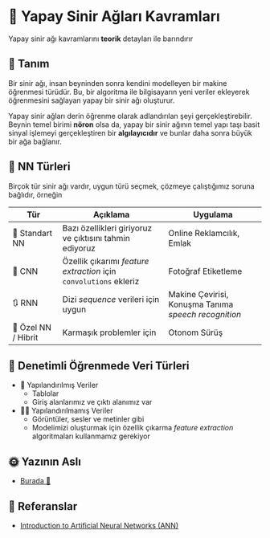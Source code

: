 # 💎 Yapay Sinir Ağları Kavramları
Yapay sinir ağı kavramlarını **teorik** detayları ile barındırır

## 🔎 Tanım
Bir sinir ağı, insan beyninden sonra kendini modelleyen bir makine öğrenmesi türüdür. Bu, bir algoritma ile bilgisayarın yeni veriler ekleyerek öğrenmesini sağlayan yapay bir sinir ağı oluşturur.

Yapay sinir ağları derin öğrenme olarak adlandırılan şeyi gerçekleştirebilir. Beynin temel birimi **nöron** olsa da, yapay bir sinir ağının temel yapı taşı basit sinyal işlemeyi gerçekleştiren bir **algılayıcıdır** ve bunlar daha sonra büyük bir ağa bağlanır.

## 🎨 NN Türleri
Birçok tür sinir ağı vardır, uygun türü seçmek, çözmeye çalıştığımız soruna bağlıdır, örneğin

| Tür                    | Açıklama                                                         | Uygulama                    | 
| ---------------------- | -----------------------------------------------------------------| --------------------------- |
| 👼 Standart NN        | Bazı özellikleri giriyoruz ve çıktısını tahmin ediyoruz           | Online Reklamcılık, Emlak  |     
| 🎨 CNN                | Özellik çıkarımı _feature extraction_ için `convolutions` ekleriz | Fotoğraf Etiketleme        |
| 🔃 RNN                | Dizi _sequence_ verileri için uygun                               | Makine Çevirisi, Konuşma Tanıma _speech recognition_ |
| 🤨 Özel NN / Hibrit   | Karmaşık problemler için                                          | Otonom Sürüş               |


## 📑 Denetimli Öğrenmede Veri Türleri
* 🚧 Yapılandırılmış Veriler
  * Tablolar
  * Giriş alanlarımız ve çıktı alanımız var
* 🤹‍♂️ Yapılandırılmamış Veriler
  * Görüntüler, sesler ve metinler gibi
  * Modelimizi oluşturmak için özellik çıkarma _feature extraction_ algoritmaları kullanmamız gerekiyor

## 🌞 Yazının Aslı
- [Burada 🐾](https://dl.asmaamir.com/0-nnconcepts)

## 🧐 Referanslar
- [Introduction to Artificial Neural Networks (ANN)](https://searchenterpriseai.techtarget.com/definition/neural-network)